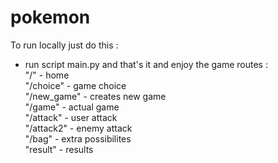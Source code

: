 # pokemon
To run locally just do this :
- run script main.py and that's it and enjoy the game
routes : \
"/" - home \
"/choice" - game choice \
"/new_game" - creates new game \
"/game"  - actual game \
"/attack" - user attack \
"/attack2" - enemy attack \
"/bag" - extra possibilites \
"result" - results
